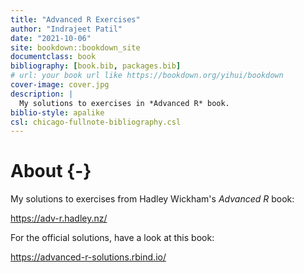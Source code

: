 ```yaml
--- 
title: "Advanced R Exercises"
author: "Indrajeet Patil"
date: "2021-10-06"
site: bookdown::bookdown_site
documentclass: book
bibliography: [book.bib, packages.bib]
# url: your book url like https://bookdown.org/yihui/bookdown
cover-image: cover.jpg
description: |
  My solutions to exercises in *Advanced R* book.
biblio-style: apalike
csl: chicago-fullnote-bibliography.csl
---
```


# About {-}

My solutions to exercises from Hadley Wickham's *Advanced R* book:

<https://adv-r.hadley.nz/>

For the official solutions, have a look at this book:

<https://advanced-r-solutions.rbind.io/>
